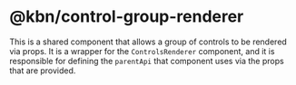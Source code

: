 # @kbn/control-group-renderer

This is a shared component that allows a group of controls to be rendered via props.
It is a wrapper for the `ControlsRenderer` component, and it is responsible for defining the `parentApi` that
component uses via the props that are provided.
